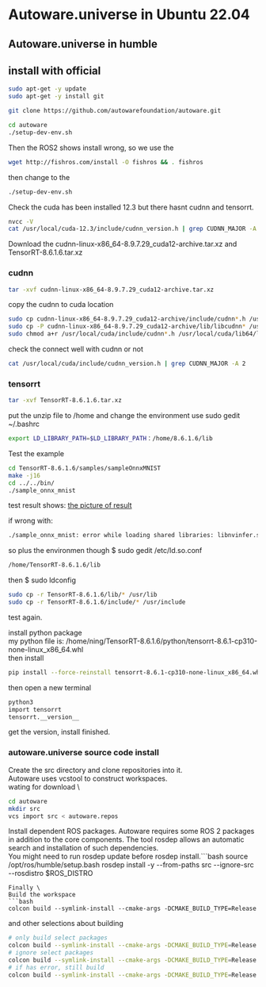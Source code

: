 # Autoware.universe in Ubuntu 22.04

## Autoware.universe in humble 
## install with official 
```bash 
sudo apt-get -y update
sudo apt-get -y install git

git clone https://github.com/autowarefoundation/autoware.git

cd autoware
./setup-dev-env.sh
```
Then the ROS2 shows install wrong, so we use the 
```bash
wget http://fishros.com/install -O fishros && . fishros
```
then change to the 
```bash 
./setup-dev-env.sh
```
Check the cuda has been installed 12.3 but there hasnt cudnn and tensorrt.
```bash
nvcc -V
cat /usr/local/cuda-12.3/include/cudnn_version.h | grep CUDNN_MAJOR -A 2
```

Download the cudnn-linux-x86_64-8.9.7.29_cuda12-archive.tar.xz and TensorRT-8.6.1.6.tar.xz

### cudnn
```bash
tar -xvf cudnn-linux-x86_64-8.9.7.29_cuda12-archive.tar.xz
```
copy the cudnn to cuda location
```bash
sudo cp cudnn-linux-x86_64-8.9.7.29_cuda12-archive/include/cudnn*.h /usr/local/cuda/include 
sudo cp -P cudnn-linux-x86_64-8.9.7.29_cuda12-archive/lib/libcudnn* /usr/local/cuda/lib64
sudo chmod a+r /usr/local/cuda/include/cudnn*.h /usr/local/cuda/lib64/libcudnn*
```
check the connect well with cudnn or not
```bash
cat /usr/local/cuda/include/cudnn_version.h | grep CUDNN_MAJOR -A 2
```
### tensorrt
```bash
tar -xvf TensorRT-8.6.1.6.tar.xz
```
put the unzip file to /home and change the environment use sudo gedit ~/.bashrc 
```bash
export LD_LIBRARY_PATH=$LD_LIBRARY_PATH：/home/8.6.1.6/lib
```
Test the example 
```bash
cd TensorRT-8.6.1.6/samples/sampleOnnxMNIST
make -j16
cd ../../bin/
./sample_onnx_mnist
```
test result shows:
[the picture of result](20240301/images/image_2024_03_06T11_43_07_444Z.png)

if wrong with: 
```bash
./sample_onnx_mnist: error while loading shared libraries: libnvinfer.so.8: cannot open shared object file: No such file or directory
```
so plus the environmen though $ sudo gedit /etc/ld.so.conf 
```bash
/home/TensorRT-8.6.1.6/lib
```
then $ sudo ldconfig
```bash
sudo cp -r TensorRT-8.6.1.6/lib/* /usr/lib
sudo cp -r TensorRT-8.6.1.6/include/* /usr/include
```
test again. 

install python package \
my python file is: /home/ning/TensorRT-8.6.1.6/python/tensorrt-8.6.1-cp310-none-linux_x86_64.whl \
then install 
```bash
pip install --force-reinstall tensorrt-8.6.1-cp310-none-linux_x86_64.whl
```
then open a new terminal 
```bash
python3
import tensorrt
tensorrt.__version__
```
get the version, install finished.

### autoware.universe source code install
Create the src directory and clone repositories into it. \
Autoware uses vcstool to construct workspaces. \
wating for download \
```bash
cd autoware
mkdir src
vcs import src < autoware.repos
```

Install dependent ROS packages. 
Autoware requires some ROS 2 packages in addition to the core components. The tool rosdep allows an automatic search and installation of such dependencies. \
You might need to run rosdep update before rosdep install.```bash
source /opt/ros/humble/setup.bash
rosdep install -y --from-paths src --ignore-src --rosdistro $ROS_DISTRO
```
Finally \
Build the workspace 
```bash
colcon build --symlink-install --cmake-args -DCMAKE_BUILD_TYPE=Release
```
and other selections about building
```bash
# only build select packages
colcon build --symlink-install --cmake-args -DCMAKE_BUILD_TYPE=Release --packages-select packagesname
# ignore select packages
colcon build --symlink-install --cmake-args -DCMAKE_BUILD_TYPE=Release --packages-ignore packagesname
# if has error, still build
colcon build --symlink-install --cmake-args -DCMAKE_BUILD_TYPE=Release --continue-on-error
```








